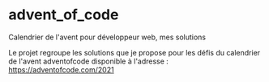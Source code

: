 # advent_of_code
Calendrier de l'avent pour développeur web, mes solutions

Le projet regroupe les solutions que je propose pour les défis du calendrier de l'avent adventofcode disponible à l'adresse : https://adventofcode.com/2021
